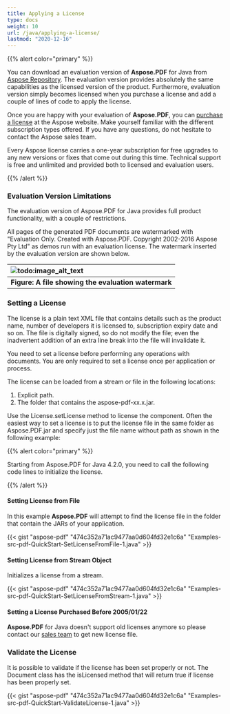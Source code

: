 ```yaml
---
title: Applying a License
type: docs
weight: 10
url: /java/applying-a-license/
lastmod: "2020-12-16"
---
```


{{% alert color="primary" %}}

You can download an evaluation version of **Aspose.PDF** for Java from [Aspose Repository](https://repository.aspose.com/webapp/#/artifacts/browse/tree/General/repo/com/aspose/aspose-pdf). The evaluation version provides absolutely the same capabilities as the licensed version of the product. Furthermore, evaluation version simply becomes licensed when you purchase a license and add a couple of lines of code to apply the license.

Once you are happy with your evaluation of **Aspose.PDF**, you can [purchase a license](https://purchase.aspose.com/) at the Aspose website. Make yourself familiar with the different subscription types offered. If you have any questions, do not hesitate to contact the Aspose sales team.

Every Aspose license carries a one-year subscription for free upgrades to any new versions or fixes that come out during this time. Technical support is free and unlimited and provided both to licensed and evaluation users.

{{% /alert %}}
### **Evaluation Version Limitations**
The evaluation version of Aspose.PDF for Java provides full product functionality, with a couple of restrictions.

All pages of the generated PDF documents are watermarked with "Evaluation Only. Created with Aspose.PDF. Copyright 2002-2016 Aspose Pty Ltd" as demos run with an evaluation license. The watermark inserted by the evaluation version are shown below.

|![todo:image_alt_text](http://i.imgur.com/bNVuzsU.png)|
| :- |
|**Figure: A file showing the evaluation watermark**|
### **Setting a License**
The license is a plain text XML file that contains details such as the product name, number of developers it is licensed to, subscription expiry date and so on. The file is digitally signed, so do not modify the file; even the inadvertent addition of an extra line break into the file will invalidate it.

You need to set a license before performing any operations with documents. You are only required to set a license once per application or process.

The license can be loaded from a stream or file in the following locations:

1. Explicit path.
1. The folder that contains the aspose-pdf-xx.x.jar.

Use the License.setLicense method to license the component. Often the easiest way to set a license is to put the license file in the same folder as Aspose.PDF.jar and specify just the file name without path as shown in the following example:

{{% alert color="primary" %}}

Starting from Aspose.PDF for Java 4.2.0, you need to call the following code lines to initialize the license.

{{% /alert %}}

#### **Setting License from File**
In this example **Aspose.PDF** will attempt to find the license file in the folder that contain the JARs of your application.


{{< gist "aspose-pdf" "474c352a71ac9477aa0d604fd32e1c6a" "Examples-src-pdf-QuickStart-SetLicenseFromFile-1.java" >}}
#### **Setting License from Stream Object**
Initializes a license from a stream.



{{< gist "aspose-pdf" "474c352a71ac9477aa0d604fd32e1c6a" "Examples-src-pdf-QuickStart-SetLicenseFromStream-1.java" >}}
#### **Setting a License Purchased Before 2005/01/22**
**Aspose.PDF** for Java doesn't support old licenses anymore so please contact our [sales team](https://company.aspose.com/contact) to get new license file.
### **Validate the License**
It is possible to validate if the license has been set properly or not. The Document class has the isLicensed method that will return true if license has been properly set.



{{< gist "aspose-pdf" "474c352a71ac9477aa0d604fd32e1c6a" "Examples-src-pdf-QuickStart-ValidateLicense-1.java" >}}
